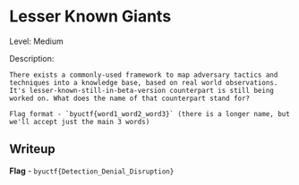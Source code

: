 # Lesser Known Giants
Level: Medium

Description:
```
There exists a commonly-used framework to map adversary tactics and techniques into a knowledge base, based on real world observations. It's lesser-known-still-in-beta-version counterpart is still being worked on. What does the name of that counterpart stand for?

Flag format - `byuctf{word1_word2_word3}` (there is a longer name, but we'll accept just the main 3 words)
```

## Writeup
**Flag** - `byuctf{Detection_Denial_Disruption}`